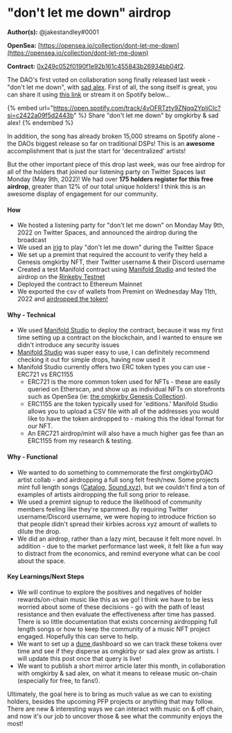 # "don't let me down" airdrop

**Author(s):** @jakestandley#0001

**OpenSea:** [https://opensea.io/collection/dont-let-me-down](https://opensea.io/collection/dont-let-me-down)

**Contract:** [0x249c052f0190f1e92b161c455843b26934bb04f2](https://etherscan.io/address/0x249c052f0190f1e92b161c455843b26934bb04f2).

The DAO's first voted on collaboration song finally released last week - "don't let me down", with [sad alex](https://open.spotify.com/artist/3i8iJVU0mtgzbZsuF1AoJ3). First of all, the song itself is great, you can share it using [this link](https://omgkirby.lnk.to/sadalex) or stream it on Spotify below...

{% embed url="https://open.spotify.com/track/4vOFRTzty9ZNqq2YpIiClc?si=c2422a09f5d2443b" %}
Share "don't let me down" by omgkirby & sad alex!
{% endembed %}

In addition, the song has already broken 15,000 streams on Spotify alone - the DAOs biggest release so far on traditional DSPs! This is an **awesome** accomplishment that is just the start for 'decentralized' artists!

But the other important piece of this drop last week, was our free airdrop for all of the holders that joined our listening party on Twitter Spaces last Monday (May 9th, 2022)!  We had over **175 holders register for this free airdrop**, greater than 12% of our total unique holders! I think this is an awesome display of engagement for our community.

#### How

* We hosted a listening party for "don't let me down" on Monday May 9th, 2022 on Twitter Spaces, and announced the airdrop during the broadcast
* We used an [irig](https://www.ikmultimedia.com/products/irigstreamsolo/) to play "don't let me down" during the Twitter Space
* We set up a premint that required the account to verify they held a Genesis omgkirby NFT, their Twitter username & their Discord username
* Created a test Manifold contract using [Manifold Studio](https://www.manifold.xyz/) and tested the airdrop on the [Rinkeby Testnet](https://medium.com/compound-finance/the-beginners-guide-to-using-an-ethereum-test-network-95bbbc85fc1d)
* Deployed the contract to Ethereum Mainnet
* We exported the csv of wallets from Premint on Wednesday May 11th, 2022 and [airdropped the token!](https://etherscan.io/address/0x249c052f0190f1e92b161c455843b26934bb04f2)

#### Why - Technical

* We used [Manifold Studio](https://www.manifold.xyz/) to deploy the contract, because it was my first time setting up a contract on the blockchain, and I wanted to ensure we didn't introduce any security issues
* [Manifold Studio](https://www.manifold.xyz/) was super easy to use, I can definitely recommend checking it out for simple drops, having now used it
* Manifold Studio currently offers two ERC token types you can use - ERC721 vs ERC1155
  * ERC721 is the more common token used for NFTs - these are easily queried on Etherscan, and show up as individual NFTs on storefronts such as OpenSea (ie: [the omgkirby Genesis Collection](https://opensea.io/collection/omgkirby-genesis)).
  * ERC1155 are the token typically used for 'editions.' Manifold Studio allows you to upload a CSV file with all of the addresses you would like to have the token airdropped to - making this the ideal format for our NFT.
  * An ERC721 airdrop/mint will also have a much higher gas fee than an ERC1155 from my research & testing.

#### Why - Functional

* We wanted to do something to commemorate the first omgkirbyDAO artist collab - and airdropping a full song felt fresh/new. Some projects mint full length songs ([Catalog](https://beta.catalog.works/), [Sound.xyz](https://www.sound.xyz/)), but we couldn't find a ton of examples of artists airdropping the full song prior to release.
* We used a premint signup to reduce the likelihood of community members feeling like they're spammed. By requiring Twitter username/Discord username, we were hoping to introduce friction so that people didn't spread their kirbies across xyz amount of wallets to dilute the drop.
* We did an airdrop, rather than a lazy mint, because it felt more novel. In addition - due to the market performance last week, it felt like a fun way to distract from the economics, and remind everyone what can be cool about the space.

#### Key Learnings/Next Steps

* We will continue to explore the positives and negatives of holder rewards/on-chain music like this as we go! I think we have to be less worried about some of these decisions - go with the path of least resistance and then evaluate the effectiveness after time has passed. There is so little documentation that exists concerning airdropping full length songs or how to keep the community of a music NFT project engaged. Hopefully this can serve to help.
* We want to set up a [dune ](https://dune.com/browse/dashboards)dashboard so we can track these tokens over time and see if they disperse as omgkirby or sad alex grow as artists. I will update this post once that query is live!
* We want to publish a short mirror article later this month, in collaboration with omgkirby & sad alex, on what it means to release music on-chain (especially for free, to fans!).

Ultimately, the goal here is to bring as much value as we can to existing holders, besides the upcoming PFP projects or anything that may follow. There are new & interesting ways we can interact with music on & off chain, and now it's our job to uncover those & see what the community enjoys the most!
